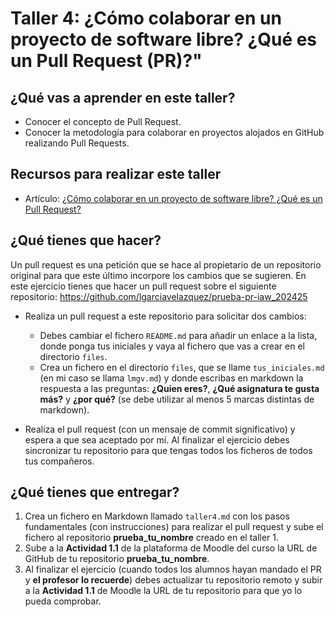 # Taller 4: ¿Cómo colaborar en un proyecto de software libre? ¿Qué es un Pull Request (PR)?"

## ¿Qué vas a aprender en este taller?

* Conocer el concepto de Pull Request.
* Conocer la metodología para colaborar en proyectos alojados en GitHub realizando Pull Requests.

## Recursos para realizar este taller

* Artículo: [¿Cómo colaborar en un proyecto de software libre? ¿Qué es un Pull Request?](https://www.josedomingo.org/pledin/2022/09/que-es-pull-requests/)

## ¿Qué tienes que hacer?

Un pull request es una petición que se hace al propietario de un repositorio original para que este último incorpore los cambios que se sugieren.
En este ejercicio tienes que hacer un pull request sobre el siguiente repositorio: <https://github.com/lgarciavelazquez/prueba-pr-iaw_202425>

* Realiza un pull request a este repositorio para solicitar dos cambios:

    * Debes cambiar el fichero `README.md` para añadir un enlace a la lista, donde ponga tus iniciales y vaya al fichero que vas a crear en el directorio `files`.
    * Crea un  fichero en el directorio `files`, que se llame `tus_iniciales.md` (en mi caso se llama `lmgv.md`) y donde escribas en markdown la respuesta a las preguntas: **¿Quien eres?**, **¿Qué asignatura te gusta más?** y **¿por qué?** (se debe utilizar al menos 5 marcas distintas de markdown).
* Realiza el pull request (con un mensaje de commit significativo) y espera a que sea aceptado por mí. Al finalizar el ejercicio debes sincronizar tu repositorio para que tengas todos los ficheros de todos tus compañeros.


## ¿Qué tienes que entregar?

1. Crea un fichero en Markdown llamado `taller4.md` con los pasos fundamentales (con instrucciones) para realizar el pull request  y sube el fichero al repositorio **prueba_tu_nombre** creado en el taller 1.
2. Sube a la **Actividad 1.1** de la plataforma de Moodle del curso la URL de GitHub de tu repositorio **prueba_tu_nombre**.
3. Al finalizar el ejercicio (cuando todos los alumnos hayan mandado el PR y **el profesor lo recuerde**) debes actualizar tu repositorio remoto y subir a la **Actividad 1.1** de Moodle la URL de tu repositorio para que yo lo pueda comprobar.

 
